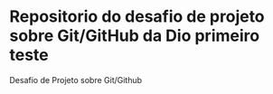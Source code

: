 # Repositorio do desafio de projeto sobre Git/GitHub da Dio primeiro teste 
Desafio de Projeto sobre Git/Github
